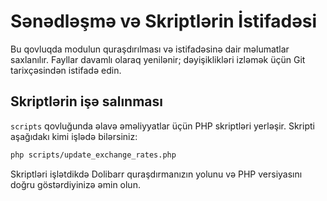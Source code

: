 # Sənədləşmə və Skriptlərin İstifadəsi

Bu qovluqda modulun quraşdırılması və istifadəsinə dair məlumatlar saxlanılır. Fayllar davamlı olaraq yenilənir; dəyişiklikləri izləmək üçün Git tarixçəsindən istifadə edin.

## Skriptlərin işə salınması

`scripts` qovluğunda əlavə əməliyyatlar üçün PHP skriptləri yerləşir. Skripti aşağıdakı kimi işlədə bilərsiniz:

```bash
php scripts/update_exchange_rates.php
```

Skriptləri işlətdikdə Dolibarr quraşdırmanızın yolunu və PHP versiyasını doğru göstərdiyinizə əmin olun.
